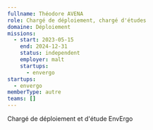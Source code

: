 ```yaml
---
fullname: Théodore AVENA
role: Chargé de déploiement, chargé d'études
domaine: Déploiement
missions:
  - start: 2023-05-15
    end: 2024-12-31
    status: independent
    employer: malt
    startups:
      - envergo
startups:
  - envergo
memberType: autre
teams: []
---
```

Chargé de déploiement et d'étude EnvErgo

